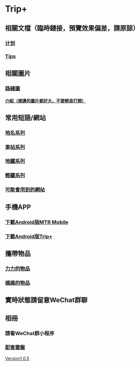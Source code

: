 # Trip+
## 相關文檔（臨時鏈接，預覽效果偏差，請原諒）
### [计划](https://tripp.keliyan.top/plan/choose "詳細的旅行計劃")
### [Tips](https://tripp.keliyan.top/tips "一些tips，例如港鐵特惠站")
## 相關圖片
### [路綫圖](https://tripp.keliyan.top/mtrroutemap "港鐵路綫圖")
#### [介紹（裡邊的圖片都好大，不要輕易打開）](./pic)
## 常用短語/網站
### [地名系列](https://tripp.keliyan.top/words#地名系列 "地名系列")
### [車站系列](https://tripp.keliyan.top/words#車站系列 "車站系列")
### [地鐵系列](https://tripp.keliyan.top/words#地鐵系列 "地鐵系列")
### [輕鐵系列](https://tripp.keliyan.top/words#輕鐵系列 "輕鐵系列")
### [可能會用到的網站](https://tripp.keliyan.top/web)
## 手機APP
### [下載Android版MTR Mobile](https://www.123pan.com/s/2p39-uq3l.html)
### [下載Android版Trip+](https://tripp.keliyan.top/app/Trip+_4.0.apk)
## 攜帶物品
### [力力的物品](https://tripp.keliyan.top/things#力力的物品)
### [媽媽的物品](https://tripp.keliyan.top/things#媽媽的物品)
## 實時狀態請留意WeChat群聊
## 相冊
### 請看WeChat群小程序
### [配套雲盤](https://cloud-tripp.keliyan.top/)
[Version1.0.5](https://tripp.keliyan.top/log)